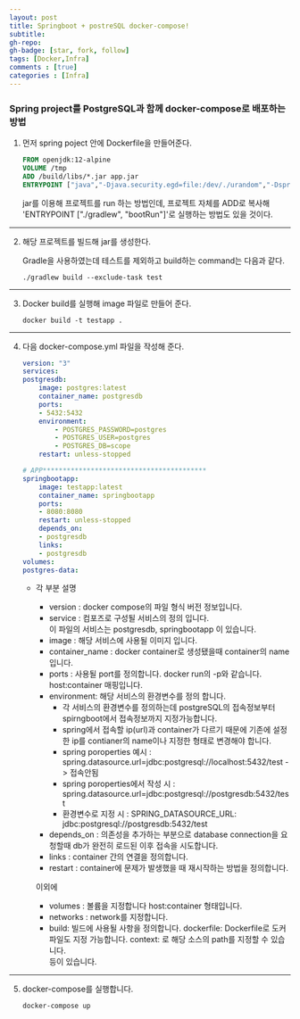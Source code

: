 ```yaml
---
layout: post
title: Springboot + postreSQL docker-compose!
subtitle: 
gh-repo: 
gh-badge: [star, fork, follow]
tags: [Docker,Infra]
comments : [true]
categories : [Infra]
---
```


### Spring project를 PostgreSQL과 함께 docker-compose로 배포하는 방법

1. 먼저 spring poject 안에 Dockerfile을 만들어준다.

    ``` Dockerfile
    FROM openjdk:12-alpine 
    VOLUME /tmp
    ADD /build/libs/*.jar app.jar 
    ENTRYPOINT ["java","-Djava.security.egd=file:/dev/./urandom","-Dspring.profiles.active=container", "-jar", "/app.jar"]
    ```
    jar를 이용해 프로젝트를 run 하는 방법인데, 프로젝트 자체를 ADD로 복사해  
    'ENTRYPOINT ["./gradlew", "bootRun"]'로 실행하는 방법도 있을 것이다. 


------------


2. 해당 프로젝트를 빌드해 jar를 생성한다.

    Gradle을 사용하였는데 테스트를 제외하고 build하는 command는 다음과 같다.  
    ```
    ./gradlew build --exclude-task test
    ```

-----------

3. Docker build를 실행해 image 파일로 만들어 준다.

    ```
    docker build -t testapp .
    ```

------------

4. 다음 docker-compose.yml 파일을 작성해 준다.

    ```docker-compose.yml
    version: "3"
    services:
    postgresdb:
        image: postgres:latest
        container_name: postgresdb
        ports:
        - 5432:5432
        environment:
            - POSTGRES_PASSWORD=postgres
            - POSTGRES_USER=postgres
            - POSTGRES_DB=scope
        restart: unless-stopped

    # APP*****************************************
    springbootapp:
        image: testapp:latest
        container_name: springbootapp
        ports:
        - 8080:8080
        restart: unless-stopped
        depends_on:
        - postgresdb
        links:
        - postgresdb
    volumes:
    postgres-data:
    ```
    * 각 부분 설명
        - version : docker compose의 파일 형식 버전 정보입니다.
        - service : 컴포즈로 구성될 서비스의 정의 입니다.  
                    이 파일의 서비스는 postgresdb, springbootapp 이 있습니다.
        - image : 해당 서비스에 사용될 이미지 입니다.
        - container_name : docker container로 생성됐을때 container의 name 입니다.
        - ports : 사용될 port를 정의합니다. docker run의 -p와 같습니다. host:container 매핑입니다.
        - environment: 해당 서비스의 환경변수를 정의 합니다.
            - 각 서비스의 환경변수를 정의하는데 postgreSQL의 접속정보부터 spirngboot에서 접속정보까지 지정가능합니다.
            - spring에서 접속할 ip(url)과 container가 다르기 때문에 기존에 설정한 ip를 contianer의 name이나 지정한 형태로 변경해야 합니다.
            - spring poroperties 예시 : spring.datasource.url=jdbc:postgresql://localhost:5432/test -> 접속안됨
            - spring poroperties에서 작성 시 : spring.datasource.url=jdbc:postgresql://postgresdb:5432/test
            - 환경변수로 지정 시 : SPRING_DATASOURCE_URL: jdbc:postgresql://postgresdb:5432/test
        - depends_on : 의존성을 추가하는 부분으로 database connection을 요청할때 db가 완전히 로드된 이후 접속을 시도합니다.
        - links : container 간의 연결을 정의합니다.  
        - restart : container에 문제가 발생했을 때 재시작하는 방법을 정의합니다. 

        이외에
        - volumes : 볼륨을 지정합니다 host:container 형태입니다.  
        - networks : network를 지정합니다.
        - build: 빌드에 사용될 사항을 정의합니다. dockerfile: Dockerfile로 도커파일도 지정 가능합니다. context: 로 해당 소스의 path를 지정할 수 있습니다.  
        등이 있습니다.

------------

5. docker-compose를 실행합니다.
    ```
    docker-compose up
    ```
